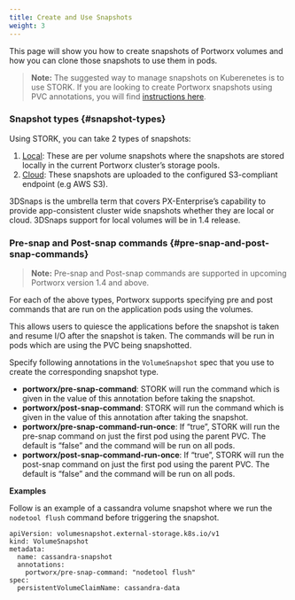 ```yaml
---
title: Create and Use Snapshots
weight: 3
---
```


This page will show you how to create snapshots of Portworx volumes and how you can clone those snapshots to use them in pods.

> **Note:** The suggested way to manage snapshots on Kuberenetes is to use STORK. If you are looking to create Portworx snapshots using PVC annotations, you will find [instructions here](https://docs.portworx.com/scheduler/kubernetes/snaps-annotations.html).

### Snapshot types {#snapshot-types}

Using STORK, you can take 2 types of snapshots:

1. [Local](https://docs.portworx.com/scheduler/kubernetes/snaps-local.html): These are per volume snapshots where the snapshots are stored locally in the current Portworx cluster’s storage pools.
2. [Cloud](https://docs.portworx.com/scheduler/kubernetes/snaps-cloud.html): These snapshots are uploaded to the configured S3-compliant endpoint \(e.g AWS S3\).

3DSnaps is the umbrella term that covers PX-Enterprise’s capability to provide app-consistent cluster wide snapshots whether they are local or cloud. 3DSnaps support for local volumes will be in 1.4 release.

### Pre-snap and Post-snap commands {#pre-snap-and-post-snap-commands}

> **Note:** Pre-snap and Post-snap commands are supported in upcoming Portworx version 1.4 and above.

For each of the above types, Portworx supports specifying pre and post commands that are run on the application pods using the volumes.

This allows users to quiesce the applications before the snapshot is taken and resume I/O after the snapshot is taken. The commands will be run in pods which are using the PVC being snapshotted.

Specify following annotations in the `VolumeSnapshot` spec that you use to create the corresponding snapshot type.

* **portworx/pre-snap-command**: STORK will run the command which is given in the value of this annotation before taking the snapshot.
* **portworx/post-snap-command**: STORK will run the command which is given in the value of this annotation after taking the snapshot.
* **portworx/pre-snap-command-run-once**: If “true”, STORK will run the pre-snap command on just the first pod using the parent PVC. The default is “false” and the command will be run on all pods.
* **portworx/post-snap-command-run-once**: If “true”, STORK will run the post-snap command on just the first pod using the parent PVC. The default is “false” and the command will be run on all pods.

**Examples**

Follow is an example of a cassandra volume snapshot where we run the `nodetool flush` command before triggering the snapshot.

```text
apiVersion: volumesnapshot.external-storage.k8s.io/v1
kind: VolumeSnapshot
metadata:
  name: cassandra-snapshot
  annotations:
    portworx/pre-snap-command: "nodetool flush"
spec:
  persistentVolumeClaimName: cassandra-data
```

